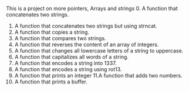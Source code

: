 This is a project on more pointers, Arrays and strings
0. A function that concatenates two strings.
1. A function that concatenates two strings but using strncat.
2. A  function that copies a string.
3. A function that compares two strings.
4. A  function that reverses the content of an array of integers.
5. A function that changes all lowercase letters of a string to uppercase.
6. A function that capitalizes all words of a string.
7. A  function that encodes a string into 1337.
8. A function  that encodes a string using rot13.
9. A  function that prints an integer
11.A function that adds two numbers.
12. A function that prints a buffer.